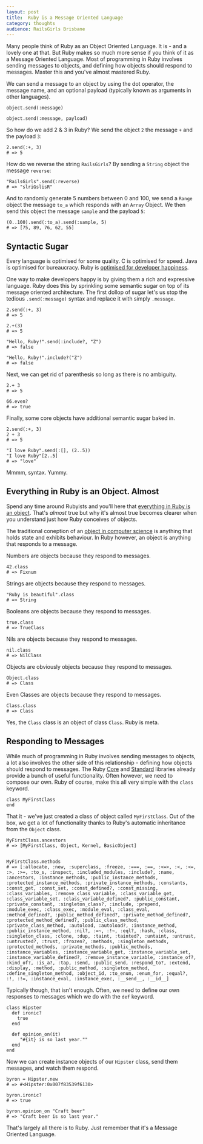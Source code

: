 ```yaml
---
layout: post
title:  Ruby is a Message Oriented Language
category: thoughts
audience: RailsGirls Brisbane
---
```


Many people think of Ruby as an Object Oriented Language.  It is - and a lovely one at that.  But Ruby makes so much more sense if you think of it as a Message Oriented Language.  Most of programming in Ruby involves sending messages to objects, and defining how objects should respond to messages.  Master this and you've almost mastered Ruby.  

We can send a message to an object by using the dot operator, the message name, and an optional payload (typically known as arguments in other languages).


    object.send(:message)

    object.send(:message, payload)


So how do we add 2 & 3 in Ruby? We send the object `2` the message `+` and the payload `3`:

  
    2.send(:+, 3)
    # => 5


How do we reverse the string `RailsGirls`? By sending a `String` object the message `reverse`:


    "RailsGirls".send(:reverse)
    # => "slriGslisR"


And to randomly generate 5 numbers between 0 and 100, we send a `Range` object the message `to_a` which responds with an `Array` Object.  We then send this object the message `sample` and the payload `5`:


    (0..100).send(:to_a).send(:sample, 5)
    # => [75, 89, 76, 62, 55]


## Syntactic Sugar

Every language is optimised for some quality.  C is optimised for speed. Java is optimised for bureaucracy.  Ruby is [optimised for developer happiness](https://gettingreal.37signals.com/ch10_Optimize_for_Happiness.php).

One way to make developers happy is by giving them a rich and expressive language.  Ruby does this by sprinkling some semantic sugar on top of its message oriented architecture.  The first dollop of sugar let's us stop the tedious `.send(:message)` syntax and replace it with simply `.message`.


    2.send(:+, 3)
    # => 5

    2.+(3)
    # => 5  

    "Hello, Ruby!".send(:include?, "Z")
    # => false

    "Hello, Ruby!".include?("Z")
    # => false


Next, we can get rid of parenthesis so long as there is no ambiguity.


    2.+ 3
    # => 5  

    66.even?
    # => true


Finally, some core objects have additional semantic sugar baked in.


    2.send(:+, 3)
    2 + 3
    # => 5

    "I love Ruby".send(:[], (2..5))
    "I love Ruby"[2..5]
    # => "love"


Mmmm, syntax. Yummy.


## Everything in Ruby is an Object.  Almost

Spend any time around Rubyists and you'll here that [everything in Ruby is an object](http://stackoverflow.com/questions/3429553/is-everything-an-object-in-ruby).  That's _almost_ true but why it's almost true becomes clearer when you understand just how Ruby conceives of objects.  

The traditional coneption of an [object in computer science](https://en.wikipedia.org/wiki/Object_%28computer_science%29) is anything that holds state and exhibits behaviour.  In Ruby however, an object is anything that responds to a message.  

Numbers are objects because they respond to messages.


    42.class
    # => Fixnum


Strings are objects because they respond to messages.


    "Ruby is beautiful".class
    # => String


Booleans are objects because they respond to messages.


    true.class
    # => TrueClass


Nils are objects because they respond to messages.


    nil.class
    # => NilClass


Objects are obviously objects because they respond to messages.


    Object.class
    # => Class


Even Classes are objects because they respond to messages.


    Class.class
    # => Class


Yes, the `Class` class is an object of class `Class`.  Ruby is meta.


## Responding to Messages

While much of programming in Ruby involves sending messages to objects, a lot also involves the other side of this relationship - defining how objects should respond to messages.  The Ruby [Core](http://ruby-doc.org/core-2.2.3/) and [Standard](http://ruby-doc.org/stdlib-2.2.3/) libraries already provide a bunch of useful functionality.  Often however, we need to compose our own. Ruby of course, make this all very simple with the `class` keyword.  


    class MyFirstClass
    end


That it - we've just created a class of object called `MyFirstClass`. Out of the box, we get a lot of functionality thanks to Ruby's automatic inheritance from the `Object` class.


    MyFirstClass.ancestors
    # => [MyFirstClass, Object, Kernel, BasicObject]


    MyFirstClass.methods
    # => [:allocate, :new, :superclass, :freeze, :===, :==, :<=>, :<, :<=, :>, :>=, :to_s, :inspect, :included_modules, :include?, :name, :ancestors, :instance_methods, :public_instance_methods, :protected_instance_methods, :private_instance_methods, :constants, :const_get, :const_set, :const_defined?, :const_missing, :class_variables, :remove_class_variable, :class_variable_get, :class_variable_set, :class_variable_defined?, :public_constant, :private_constant, :singleton_class?, :include, :prepend, :module_exec, :class_exec, :module_eval, :class_eval, :method_defined?, :public_method_defined?, :private_method_defined?, :protected_method_defined?, :public_class_method, :private_class_method, :autoload, :autoload?, :instance_method, :public_instance_method, :nil?, :=~, :!~, :eql?, :hash, :class, :singleton_class, :clone, :dup, :taint, :tainted?, :untaint, :untrust, :untrusted?, :trust, :frozen?, :methods, :singleton_methods, :protected_methods, :private_methods, :public_methods, :instance_variables, :instance_variable_get, :instance_variable_set, :instance_variable_defined?, :remove_instance_variable, :instance_of?, :kind_of?, :is_a?, :tap, :send, :public_send, :respond_to?, :extend, :display, :method, :public_method, :singleton_method, :define_singleton_method, :object_id, :to_enum, :enum_for, :equal?, :!, :!=, :instance_eval, :instance_exec, :__send__, :__id__]


Typically though, that isn't enough.  Often, we need to define our own responses to messages which we do with the `def` keyword.


    class Hipster
      def ironic?
        true
      end

      def opinion_on(it)
         "#{it} is so last year.""
      end
    end


Now we can create instance objects of our `Hipster` class, send them messages, and watch them respond.


    byron = Hipster.new
    # => #<Hipster:0x007f83539f6130>

    byron.ironic?
    # => true

    byron.opinion_on "Craft beer"
    # => "Craft beer is so last year."


That's largely all there is to Ruby.  Just remember that it's a Message Oriented Language.